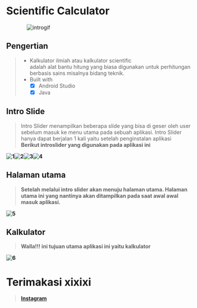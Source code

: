 # Scientific Calculator
&nbsp;&nbsp;&nbsp;&nbsp;&nbsp;&nbsp;&nbsp;&nbsp;&nbsp;&nbsp;&nbsp;&nbsp;&nbsp; ![introgif](gambar/gif.gif)
## Pengertian
> * Kalkulator ilmiah atau kalkulator scientific<br> adalah alat bantu hitung yang biasa digunakan untuk perhitungan berbasis sains misalnya bidang teknik.
> * Built with 
>   - [x] Android Studio 
>   - [x] Java
## Intro Slide
> Intro Slider menampilkan beberapa slide yang bisa di geser oleh user sebelum masuk ke menu utama pada sebuah aplikasi. Intro Slider hanya dapat berjalan 1 kali yaitu setelah penginstalan aplikasi<br><b> Berikut introslider yang digunakan pada aplikasi ini

![1](gambar/1.png)![2](gambar/2.png)![3](gambar/3.png)![4](gambar/4.png)

## Halaman utama
> Setelah melalui intro slider akan menuju halaman utama. Halaman utama ini yang nantinya akan ditampilkan pada saat awal awal masuk aplikasi.

![5](gambar/5.png)

## Kalkulator
> <b> Walla!!! ini tujuan utama aplikasi ini yaitu kalkulator

![6](gambar/6.png)

# Terimakasi xixixi
> [Instagram](https://www.instagram.com/rensimyl/?hl=id)
